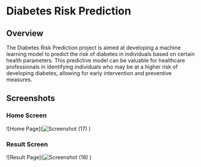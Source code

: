 # Diabetes Risk Prediction

## Overview

The Diabetes Risk Prediction project is aimed at developing a machine learning model to predict the risk of diabetes in individuals based on certain health parameters. This predictive model can be valuable for healthcare professionals in identifying individuals who may be at a higher risk of developing diabetes, allowing for early intervention and preventive measures.

## Screenshots

### Home Screen

![Home Page](![Screenshot (17)](https://github.com/VishnujithVj/Diabetes-Risk-Prediction/assets/144329305/e24db91b-4c30-49d6-9a96-c4efef1f6616)
)

### Result Screen

![Result Page](![Screenshot (18)](https://github.com/VishnujithVj/Diabetes-Risk-Prediction/assets/144329305/ad2b4127-597f-4441-82fa-4cc18bfa4ddd)
 )

 
